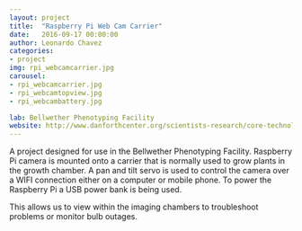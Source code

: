 ```yaml
---
layout: project
title:  "Raspberry Pi Web Cam Carrier"
date:   2016-09-17 00:00:00
author: Leonardo Chavez
categories:
- project
img: rpi_webcamcarrier.jpg
carousel:
- rpi_webcamcarrier.jpg
- rpi_webcamtopview.jpg
- rpi_webcambattery.jpg

lab: Bellwether Phenotyping Facility
website: http://www.danforthcenter.org/scientists-research/core-technologies/phenotyping
---
```


A project designed for use in the Bellwether Phenotyping Facility. Raspberry Pi camera is mounted onto a carrier that is normally 
used to grow plants in the growth chamber. A pan and tilt servo is used to control the camera over a WIFI connection either on 
a computer or mobile phone. To power the Raspberry Pi a USB power bank is being used.

This allows us to view within the imaging chambers to troubleshoot problems or monitor bulb outages.

